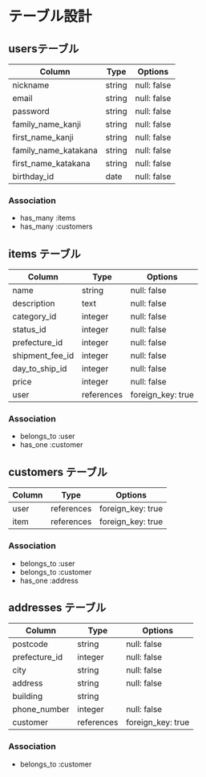 # テーブル設計
## usersテーブル
| Column   | Type   | Options     |
| -------- | ------ | ----------- |
| nickname     | string | null: false |
| email    | string | null: false |
| password | string | null: false |
| family_name_kanji| string | null: false |
| first_name_kanji| string | null: false |
| family_name_katakana| string | null: false |
| first_name_katakana| string | null: false |
| birthday_id| date | null: false |

### Association

- has_many :items
- has_many :customers

## items テーブル

| Column   | Type   | Options     |
| -------- | ------ | ----------- |
| name    | string | null: false |
| description | text | null: false |
| category_id| integer | null: false |
| status_id| integer | null: false |
| prefecture_id| integer | null: false |
| shipment_fee_id| integer | null: false |
| day_to_ship_id| integer | null: false |
| price| integer | null: false |
| user| references | foreign_key: true |

### Association

- belongs_to :user
- has_one :customer

## customers テーブル

| Column   | Type   | Options     |
| -------- | ------ | ----------- |
| user | references | foreign_key: true |
| item | references | foreign_key: true |


### Association

- belongs_to :user
- belongs_to :customer
- has_one :address

## addresses テーブル

| Column   | Type   | Options     |
| -------- | ------ | ----------- |
| postcode     | string | null: false |
| prefecture_id    | integer | null: false |
| city | string | null: false |
| address | string | null: false |
| building | string | |
| phone_number | integer | null: false |
| customer | references | foreign_key: true |


### Association
- belongs_to :customer